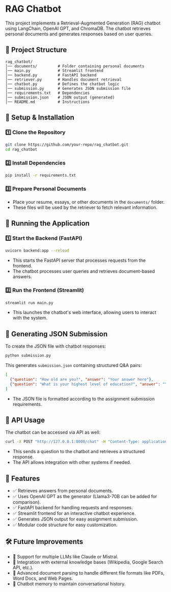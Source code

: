 # RAG Chatbot

This project implements a Retrieval-Augmented Generation (RAG) chatbot using LangChain, OpenAI GPT, and ChromaDB. The chatbot retrieves personal documents and generates responses based on user queries.

## 📁 Project Structure
```
rag_chatbot/
│── documents/         # Folder containing personal documents
│── main.py            # Streamlit frontend
│── backend.py         # FastAPI backend
│── retriever.py       # Handles document retrieval
│── chatbot.py         # Defines the chatbot logic
│── submission.py      # Generates JSON submission file
│── requirements.txt   # Dependencies
│── submission.json    # JSON output (generated)
│── README.md          # Instructions
```

## 🚀 Setup & Installation

### 1️⃣ Clone the Repository
```bash
git clone https://github.com/your-repo/rag_chatbot.git
cd rag_chatbot
```

### 2️⃣ Install Dependencies
```bash
pip install -r requirements.txt
```

### 3️⃣ Prepare Personal Documents
- Place your resume, essays, or other documents in the `documents/` folder.
- These files will be used by the retriever to fetch relevant information.

## 🔹 Running the Application

### 1️⃣ Start the Backend (FastAPI)
```bash
uvicorn backend:app --reload
```
- This starts the FastAPI server that processes requests from the frontend.
- The chatbot processes user queries and retrieves document-based answers.

### 2️⃣ Run the Frontend (Streamlit)
```bash
streamlit run main.py
```
- This launches the chatbot's web interface, allowing users to interact with the system.

## 🔹 Generating JSON Submission
To create the JSON file with chatbot responses:
```bash
python submission.py
```
This generates `submission.json` containing structured Q&A pairs:
```json
[
  {"question": "How old are you?", "answer": "Your answer here"},
  {"question": "What is your highest level of education?", "answer": "Your answer here"}
]
```
- The JSON file is formatted according to the assignment submission requirements.

## 🔹 API Usage
The chatbot can be accessed via API as well:
```bash
curl -X POST "http://127.0.0.1:8000/chat" -H "Content-Type: application/json" -d '{"question": "How old are you?"}'
```
- This sends a question to the chatbot and retrieves a structured response.
- The API allows integration with other systems if needed.

## 📌 Features
- ✅ Retrieves answers from personal documents.
- ✅ Uses OpenAI GPT as the generator (Llama3-70B can be added for comparison).
- ✅ FastAPI backend for handling requests and responses.
- ✅ Streamlit frontend for an interactive chatbot experience.
- ✅ Generates JSON output for easy assignment submission.
- ✅ Modular code structure for easy customization.

## 🛠️ Future Improvements
- 🔹 Support for multiple LLMs like Claude or Mistral.
- 🔹 Integration with external knowledge bases (Wikipedia, Google Search API, etc.).
- 🔹 Advanced document parsing to handle different file formats like PDFs, Word Docs, and Web Pages.
- 🔹 Chatbot memory to maintain conversational history.



